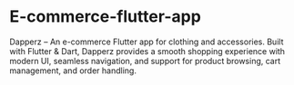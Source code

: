 # E-commerce-flutter-app
Dapperz – An e-commerce Flutter app for clothing and accessories. Built with Flutter &amp; Dart, Dapperz provides a smooth shopping experience with modern UI, seamless navigation, and support for product browsing, cart management, and order handling.
